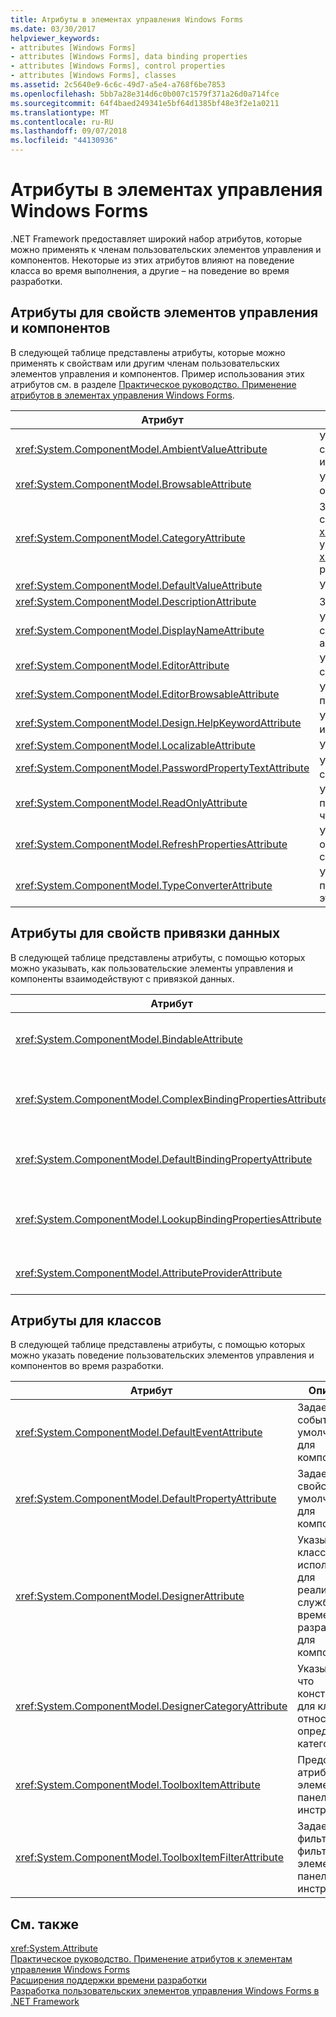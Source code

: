```yaml
---
title: Атрибуты в элементах управления Windows Forms
ms.date: 03/30/2017
helpviewer_keywords:
- attributes [Windows Forms]
- attributes [Windows Forms], data binding properties
- attributes [Windows Forms], control properties
- attributes [Windows Forms], classes
ms.assetid: 2c5640e9-6c6c-49d7-a5e4-a768f6be7853
ms.openlocfilehash: 5bb7a28e314d6c0b007c1579f371a26d0a714fce
ms.sourcegitcommit: 64f4baed249341e5bf64d1385bf48e3f2e1a0211
ms.translationtype: MT
ms.contentlocale: ru-RU
ms.lasthandoff: 09/07/2018
ms.locfileid: "44130936"
---
```

# <a name="attributes-in-windows-forms-controls"></a>Атрибуты в элементах управления Windows Forms
.NET Framework предоставляет широкий набор атрибутов, которые можно применять к членам пользовательских элементов управления и компонентов. Некоторые из этих атрибутов влияют на поведение класса во время выполнения, а другие – на поведение во время разработки.  
  
## <a name="attributes-for-control-and-component-properties"></a>Атрибуты для свойств элементов управления и компонентов  
 В следующей таблице представлены атрибуты, которые можно применять к свойствам или другим членам пользовательских элементов управления и компонентов. Пример использования этих атрибутов см. в разделе [Практическое руководство. Применение атрибутов в элементах управления Windows Forms](../../../../docs/framework/winforms/controls/how-to-apply-attributes-in-windows-forms-controls.md).  
  
|Атрибут|Описание|  
|---------------|-----------------|  
|<xref:System.ComponentModel.AmbientValueAttribute>|Указывает значение, которое нужно передать в свойство, чтобы свойство получило свое значение из другого источника. Это называется *окружением*.|  
|<xref:System.ComponentModel.BrowsableAttribute>|Указывает, должно ли отображаться свойство в окне **Свойства**.|  
|<xref:System.ComponentModel.CategoryAttribute>|Задает имя категории, в которой для группировки свойства или события, при отображении в <xref:System.Windows.Forms.PropertyGrid> элемента управления значение <xref:System.Windows.Forms.PropertySort.Categorized> режим.|  
|<xref:System.ComponentModel.DefaultValueAttribute>|Указывает значение свойства по умолчанию.|  
|<xref:System.ComponentModel.DescriptionAttribute>|Задает описание для свойства или события.|  
|<xref:System.ComponentModel.DisplayNameAttribute>|Указывает отображаемое имя для свойства, события или метода `public void`, у которого нет аргументов.|  
|<xref:System.ComponentModel.EditorAttribute>|Указывает редактор, используемый для изменения свойства.|  
|<xref:System.ComponentModel.EditorBrowsableAttribute>|Указывает, что свойство или метод можно просматривать в редакторе.|  
|<xref:System.ComponentModel.Design.HelpKeywordAttribute>|Указывает ключевое слово контекста для класса или члена.|  
|<xref:System.ComponentModel.LocalizableAttribute>|Указывает, должно ли быть локализовано свойство.|  
|<xref:System.ComponentModel.PasswordPropertyTextAttribute>|Указывает, что текстовое представление объекта скрыто символами, например звездочками.|  
|<xref:System.ComponentModel.ReadOnlyAttribute>|Указывает, предназначено ли свойство, к которому привязан этот атрибут, только для чтения или для чтения и записи во время разработки.|  
|<xref:System.ComponentModel.RefreshPropertiesAttribute>|Указывает, что таблица свойств должна обновляться при изменении значения связанного свойства.|  
|<xref:System.ComponentModel.TypeConverterAttribute>|Указывает, какой тип использовать в качестве преобразователя для объекта, с которым связан этот атрибут.|  
  
## <a name="attributes-for-data-binding-properties"></a>Атрибуты для свойств привязки данных  
 В следующей таблице представлены атрибуты, с помощью которых можно указывать, как пользовательские элементы управления и компоненты взаимодействуют с привязкой данных.  
  
|Атрибут|Описание|  
|---------------|-----------------|  
|<xref:System.ComponentModel.BindableAttribute>|Указывает, используется ли обычно свойство для привязки.|  
|<xref:System.ComponentModel.ComplexBindingPropertiesAttribute>|Указывает источник данных и свойства элемента данных для компонента.|  
|<xref:System.ComponentModel.DefaultBindingPropertyAttribute>|Задает свойство привязки по умолчанию для компонента.|  
|<xref:System.ComponentModel.LookupBindingPropertiesAttribute>|Указывает источник данных и свойства элемента данных для компонента.|  
|<xref:System.ComponentModel.AttributeProviderAttribute>|Включает перенаправление атрибутов.|  
  
## <a name="attributes-for-classes"></a>Атрибуты для классов  
 В следующей таблице представлены атрибуты, с помощью которых можно указать поведение пользовательских элементов управления и компонентов во время разработки.  
  
|Атрибут|Описание|  
|---------------|-----------------|  
|<xref:System.ComponentModel.DefaultEventAttribute>|Задает событие по умолчанию для компонента.|  
|<xref:System.ComponentModel.DefaultPropertyAttribute>|Задает свойство по умолчанию для компонента.|  
|<xref:System.ComponentModel.DesignerAttribute>|Указывает класс, используемый для реализации служб времени разработки для компонента.|  
|<xref:System.ComponentModel.DesignerCategoryAttribute>|Указывает, что конструктор для класса относится к определенной категории.|  
|<xref:System.ComponentModel.ToolboxItemAttribute>|Представляет атрибут элемента панели инструментов.|  
|<xref:System.ComponentModel.ToolboxItemFilterAttribute>|Задает строку фильтра и тип фильтра для элемента панели инструментов.|  
  
## <a name="see-also"></a>См. также  
 <xref:System.Attribute>  
 [Практическое руководство. Применение атрибутов к элементам управления Windows Forms](../../../../docs/framework/winforms/controls/how-to-apply-attributes-in-windows-forms-controls.md)  
 [Расширения поддержки времени разработки](https://msdn.microsoft.com/library/d6ac8a6a-42fd-4bc8-bf33-b212811297e2)  
 [Разработка пользовательских элементов управления Windows Forms в .NET Framework](../../../../docs/framework/winforms/controls/developing-custom-windows-forms-controls.md)

